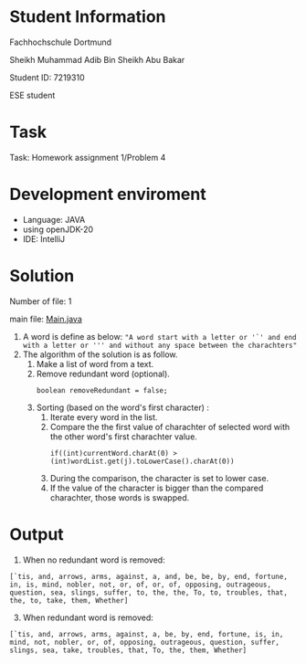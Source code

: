 # Student Information

Fachhochschule Dortmund

Sheikh Muhammad Adib Bin Sheikh Abu Bakar

Student ID: 7219310

ESE student

# Task
Task: Homework assignment 1/Problem 4

# Development enviroment
- Language: JAVA
- using openJDK-20
- IDE: IntelliJ

# Solution
Number of file: 1

main file: [Main.java](./src/Main.java)

1. A word is define as below:
```"A word start with a letter or '`' and end with a letter or ''' and without any space between the charachters"```
2. The algorithm of the solution is as follow.
      1. Make a list of word from a text.
      2. Remove redundant word (optional).
         ```
         boolean removeRedundant = false;
         ```
      4. Sorting (based on the word's first character) :
           1. Iterate every word in the list.
           2. Compare the the first value of charachter of selected word with the other word's first charachter value.
              ```
              if((int)currentWord.charAt(0) > (int)wordList.get(j).toLowerCase().charAt(0))
              ```
           4. During the comparison, the character is set to lower case.
           5. If the value of the character is bigger than the compared charachter, those words is swapped.




# Output
1. When no redundant word is removed:
```
[`tis, and, arrows, arms, against, a, and, be, be, by, end, fortune, in, is, mind, nobler, not, or, of, or, of, opposing, outrageous, question, sea, slings, suffer, to, the, the, To, to, troubles, that, the, to, take, them, Whether]
```
3. When redundant word is removed:
```
[`tis, and, arrows, arms, against, a, be, by, end, fortune, is, in, mind, not, nobler, or, of, opposing, outrageous, question, suffer, slings, sea, take, troubles, that, To, the, them, Whether]
```


